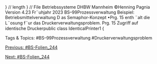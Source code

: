 } // length
} // File
Betriebssysteme DHBW Mannheim ©Henning Pagnia Version 4.23 Fr¨uhjahr 2023 BS–99Prozessverwaltung Beispiel: Betriebsmittelverwaltung D as Semaphor-Konzept
•Prg. 15 enth ¨alt die L¨osung f¨ur das Druckerverwaltungsproblem.
Prg. 15 Zugriﬀ auf identische Druckerpublic class IdenticalPrinter1 {

   Tags & Topics:
   #BS–99Prozessverwaltung
   #Druckerverwaltungsproblem

[Previous: #BS-Folien_244](BS-Folien_244.md)

[Next: #BS-Folien_244](BS-Folien_244.md)